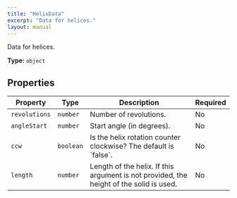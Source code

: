 ```yaml
---
title: "HelixData"
excerpt: "Data for helices."
layout: manual
---
```


Data for helices.


**Type:** `object`




## Properties

| Property | Type | Description | Required |
|----------|------|-------------|----------|
| `revolutions` |`number`| Number of revolutions. | No |
| `angleStart` |`number`| Start angle (in degrees). | No |
| `ccw` |`boolean`| Is the helix rotation counter clockwise? The default is &#x60;false&#x60;. | No |
| `length` |`number`| Length of the helix. If this argument is not provided, the height of the solid is used. | No |


